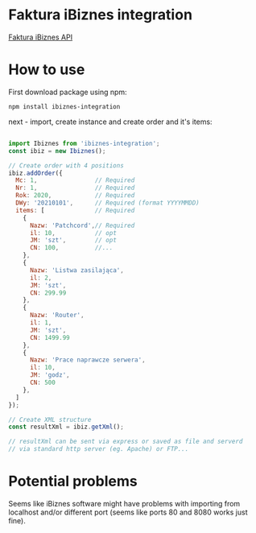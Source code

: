 # Faktura iBiznes integration

[Faktura iBiznes API](https://www.firmatec.pl/help/tresc/zawartosc/praca/ustawienia/export_zamowien_xml.htm)

# How to use

First download package using npm:

```
npm install ibiznes-integration
```

next - import, create instance and create order and it's items:

```javascript

import Ibiznes from 'ibiznes-integration';
const ibiz = new Ibiznes();

// Create order with 4 positions
ibiz.addOrder({
  Mc: 1,                // Required
  Nr: 1,                // Required
  Rok: 2020,            // Required
  DWy: '20210101',      // Required (format YYYYMMDD)
  items: [              // Required
    {
      Nazw: 'Patchcord',// Required
      il: 10,           // opt
      JM: 'szt',        // opt
      CN: 100,          //...
    },
    {
      Nazw: 'Listwa zasilająca',
      il: 2,
      JM: 'szt',
      CN: 299.99
    },
    {
      Nazw: 'Router',
      il: 1,
      JM: 'szt',
      CN: 1499.99
    },
    {
      Nazw: 'Prace naprawcze serwera',
      il: 10,
      JM: 'godz',
      CN: 500
    },
  ]
});

// Create XML structure
const resultXml = ibiz.getXml();

// resultXml can be sent via express or saved as file and serverd
// via standard http server (eg. Apache) or FTP...

```

# Potential problems

 Seems like iBiznes software might have problems with importing from localhost and/or different port (seems like ports 80 and 8080 works just fine).